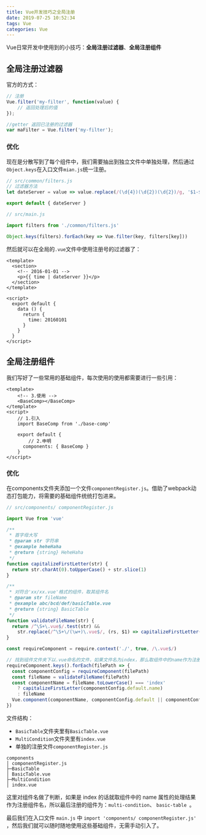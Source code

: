 ```yaml
---
title: Vue开发技巧之全局注册
date: 2019-07-25 10:52:34
tags: Vue
categories: Vue
---
```


Vue日常开发中使用到的小技巧：**全局注册过滤器**、**全局注册组件**



<!-- more -->



## 全局注册过滤器

官方的方式：

```javascript
// 注册
Vue.filter('my-filter', function(value) {
	// 返回处理后的值
});

//getter 返回已注册的过滤器
var maFilter = Vue.filter('my-filter');
```



### 优化

现在是分散写到了每个组件中，我们需要抽出到独立文件中单独处理，然后通过`Object.keys`在入口文件`mian.js`统一注册。

```javascript
// src/common/filters.js
// 过滤器方法
let dateServer = value => value.replace(/(\d{4})(\d{2})(\d{2})/g, '$1-$2-$3') 

export default { dateServer }
```

```javascript
// src/main.js

import filters from './common/filters.js'

Object.keys(filters).forEach(key => Vue.filter(key, filters[key]))
```

然后就可以在全局的`.vue`文件中使用注册号的过滤器了：

```vue
<template>
  <section>
    <!-- 2016-01-01 -->
    <p>{{ time | dateServer }}</p>
  </section>
</template>

<script>
  export default {
    data () {
      return {
        time: 20160101
      }
    }
  }
</script>
```



## 全局注册组件

我们写好了一些常用的基础组件，每次使用的使用都需要进行一些引用：

```vue
<template>
	<!-- 3.使用 -->
    <BaseComp></BaseComp>
</template>
<script>
    // 1.引入
    import BaseComp from './base-comp'
    
    export default {
        // 2.申明
      components: { BaseComp }
    }
</script>
```



### 优化

在components文件夹添加一个文件`componentRegister.js`。借助了webpack动态打包能力，将需要的基础组件统统打包进来。

```javascript
// src/components/ componentRegister.js

import Vue from 'vue'

/**
 * 首字母大写
 * @param str 字符串
 * @example heheHaha
 * @return {string} HeheHaha
 */
function capitalizeFirstLetter(str) {
  return str.charAt(0).toUpperCase() + str.slice(1)
}

/**
 * 对符合'xx/xx.vue'格式的组件，取其组件名
 * @param str fileName
 * @example abc/bcd/def/basicTable.vue
 * @return {string} BasicTable
 */
function validateFileName(str) {
  return /^\S+\.vue$/.test(str) &&
    str.replace(/^\S+\/(\w+)\.vue$/, (rs, $1) => capitalizeFirstLetter($1))
}

const requireComponent = require.context('./', true, /\.vue$/)

// 找到组件文件夹下以.vue命名的文件，如果文件名为index，那么取组件中的name作为注册的组件名
requireComponent.keys().forEach(filePath => {
  const componentConfig = requireComponent(filePath)
  const fileName = validateFileName(filePath)
  const componentName = fileName.toLowerCase() === 'index'
    ? capitalizeFirstLetter(componentConfig.default.name)
    : fileName
  Vue.component(componentName, componentConfig.default || componentConfig)
})
```

文件结构：

- `BasicTable`文件夹里有`BasicTable.vue`
- `MultiCondition`文件夹里有`index.vue`
- 单独的注册文件`componentRegister.js`

```
components
│ componentRegister.js
├─BasicTable
│ BasicTable.vue
├─MultiCondition
│ index.vue
```

这里对组件名做了判断，如果是 index 的话就取组件中的 name 属性的处理结果作为注册组件名，所以最后注册的组件为：`multi-condition`、 `basic-table `。

最后我们在入口文件  `main.js` 中 `import 'components/ componentRegister.js'` ，然后我们就可以随时随地使用这些基础组件，无需手动引入了。